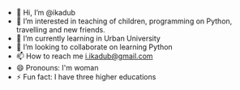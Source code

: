 - 👋 Hi, I’m @ikadub
- 👀 I’m interested in teaching of children, programming on Python, travelling and new friends.
- 🌱 I’m currently learning in Urban University
- 💞️ I’m looking to collaborate on learning Python
- 📫 How to reach me i.ikadub@gmail.com
- 😄 Pronouns: I'm woman
- ⚡ Fun fact: I have three higher educations

<!---
ikadub/ikadub is a ✨ special ✨ repository because its `README.md` (this file) appears on your GitHub profile.
You can click the Preview link to take a look at your changes.
--->
